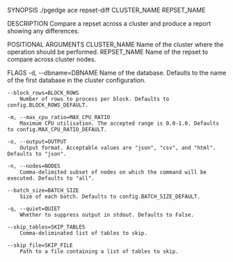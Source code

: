 
SYNOPSIS
    ./pgedge ace repset-diff CLUSTER_NAME REPSET_NAME <flags>

DESCRIPTION
    Compare a repset across a cluster and produce a report showing any differences.

POSITIONAL ARGUMENTS
    CLUSTER_NAME
        Name of the cluster where the operation should be performed.
    REPSET_NAME
        Name of the repset to compare across cluster nodes.

FLAGS
    -d, --dbname=DBNAME
        Name of the database. Defaults to the name of the first database in the cluster configuration.
    
    --block_rows=BLOCK_ROWS
        Number of rows to process per block. Defaults to config.BLOCK_ROWS_DEFAULT.
    
    -m, --max_cpu_ratio=MAX_CPU_RATIO
        Maximum CPU utilisation. The accepted range is 0.0-1.0. Defaults to config.MAX_CPU_RATIO_DEFAULT.
    
    -o, --output=OUTPUT
        Output format. Acceptable values are "json", "csv", and "html". Defaults to "json".
    
    -n, --nodes=NODES
        Comma-delimited subset of nodes on which the command will be executed. Defaults to "all".
    
    --batch_size=BATCH_SIZE
        Size of each batch. Defaults to config.BATCH_SIZE_DEFAULT.
    
    -q, --quiet=QUIET
        Whether to suppress output in stdout. Defaults to False.
    
    --skip_tables=SKIP_TABLES
        Comma-deliminated list of tables to skip.
    
    --skip_file=SKIP_FILE
        Path to a file containing a list of tables to skip.
    
